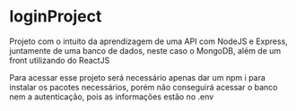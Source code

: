 # loginProject

Projeto com o intuito da aprendizagem de uma API com NodeJS e Express, juntamente de uma banco de dados, neste caso o MongoDB, além de um front utilizando do ReactJS

Para acessar esse projeto será necessário apenas dar um npm i para instalar os pacotes necessários, porém não conseguirá acessar o banco nem a autenticação, pois as informações estão no .env
